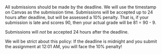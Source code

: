 All submissions should be made by the deadline. We will use the timestamp on
Canvas as the submission time. Submissions will be accepted up to 24 hours after
deadline, but will be assessed a 10% penalty. That is, if your submission is
late and scores 90, then your actual grade will be 81 = 90 - 9.

Submissions will *not* be accepted 24 hours after the deadline.

We will be strict about this policy: If the deadline is midnight and you submit
the assignment at 12:01 AM, you will face the 10% penalty!
